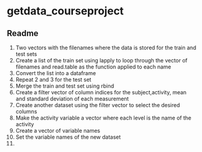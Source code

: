 # getdata_courseproject
## Readme
1. Two vectors with the filenames where the data is stored for the train and test sets
2. Create a list of the train set using lapply to loop through the vector of filenames and read.table as the function applied to each name
3. Convert the list into a dataframe
4. Repeat 2 and 3 for the test set
5. Merge the train and test set using rbind
6. Create a filter vector of column indices for the subject,activity, mean and standard deviation of each measurement
7. Create another dataset using the filter vector to select the desired columns
8. Make the activity variable a vector where each level  is the name of the activity
9. Create a vector of variable names
10. Set the variable names of the new dataset
11. 

